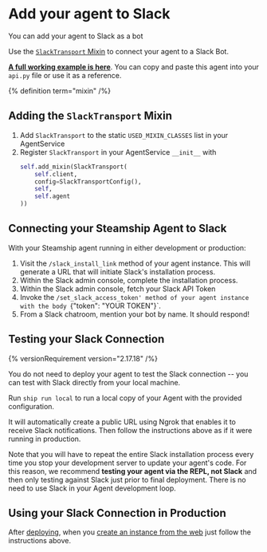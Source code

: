 # Add your agent to Slack

You can add your agent to Slack as a bot

Use the [`SlackTransport` Mixin](https://github.com/steamship-core/python-client/blob/main/src/steamship/agents/mixins/transports/slack.py) to connect your agent to a Slack Bot.

**[A full working example is here](https://github.com/steamship-core/multimodal-agent-starter/blob/main/src/example_agents/slack_bot.py)**.
You can copy and paste this agent into your `api.py` file or use it as a reference.

{% definition term="mixin" /%}

## Adding the `SlackTransport` Mixin

1. Add `SlackTransport` to the static `USED_MIXIN_CLASSES` list in your AgentService
2. Register `SlackTransport` in your AgentService `__init__` with
   ```python
   self.add_mixin(SlackTransport(
       self.client,
       config=SlackTransportConfig(),
       self, 
       self.agent
   ))
   ```

## Connecting your Steamship Agent to Slack

With your Steamship agent running in either development or production:

1. Visit the `/slack_install_link` method of your agent instance. This will generate a URL that will initiate Slack's installation process.
2. Within the Slack admin console, complete the installation process.
3. Within the Slack admin console, fetch your Slack API Token 
4. Invoke the `/set_slack_access_token' method of your agent instance with the body `{"token": "YOUR TOKEN"}`.
5. From a Slack chatroom, mention your bot by name. It should respond!

## Testing your Slack Connection

{% versionRequirement version="2.17.18" /%}

You do not need to deploy your agent to test the Slack connection -- you can test with Slack directly from your local machine.

Run `ship run local` to run a local copy of your Agent with the provided configuration.

It will automatically create a public URL using Ngrok that enables it to receive Slack notifications. Then follow the instructions above as if it were running in production.

Note that you will have to repeat the entire Slack installation process every time you stop your development server to update your agent's code.
For this reason, we recommend **testing your agent via the REPL, not Slack** and then only testing against Slack just prior to final deployment. There is no need to use Slack in your Agent development loop.

## Using your Slack Connection in Production

After [deploying](/agent-guidebook/getting-started/deploy-your-agent), when you [create an instance from the web](/agent-guidebook/getting-started/share-your-agent) just follow the instructions above.
